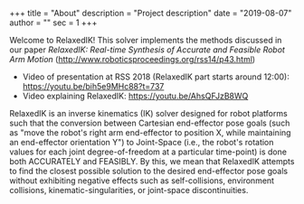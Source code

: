 +++
title = "About"
description = "Project description"
date = "2019-08-07"
author = ""
sec = 1
+++

Welcome to RelaxedIK! This solver implements the methods discussed in our paper <i> RelaxedIK: Real-time Synthesis of Accurate and Feasible Robot Arm Motion </i> (http://www.roboticsproceedings.org/rss14/p43.html)

+ Video of presentation at RSS 2018 (RelaxedIK part starts around 12:00): 
https://youtu.be/bih5e9MHc88?t=737
+ Video explaining RelaxedIK: 
https://youtu.be/AhsQFJzB8WQ

RelaxedIK is an inverse kinematics (IK) solver designed for robot platforms such that the conversion between Cartesian end-effector pose goals (such as "move the robot's right arm end-effector to position X, while maintaining an end-effector orientation Y") to Joint-Space (i.e., the robot's rotation values for each joint degree-of-freedom at a particular time-point) is done both ACCURATELY and FEASIBLY.  By this, we mean that RelaxedIK attempts to find the closest possible solution to the desired end-effector pose goals without exhibiting negative effects such as self-collisions, environment collisions, kinematic-singularities, or joint-space discontinuities.
